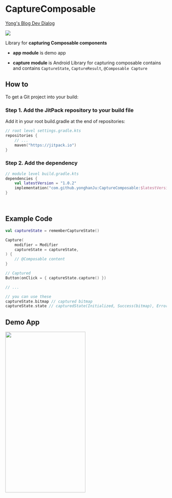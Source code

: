 # CaptureComposable

[Yong's Blog Dev Dialog]

[![](https://jitpack.io/v/yonghanJu/CaptureComposable.svg)](https://jitpack.io/#yonghanJu/CaptureComposable)

[Yong's Blog Dev Dialog]: https://yonghanju.github.io/android/2023/07/06/Compose%EB%A1%9C-%EC%A1%B8%ED%94%84%EB%A7%8C%EB%93%A4%EA%B8%B0(4).html

Library for __capturing Composable components__

- __app module__ is demo app

- __capture module__ is Android Library for capturing composable contains and contains `CaptureState`, `CaptureResult`, `@Composable Capture`


## How to
To get a Git project into your build:

### Step 1. Add the JitPack repository to your build file

Add it in your root build.gradle at the end of repositories:
```kotlin
// root level settings.gradle.kts
repositories {
    // ...
    maven("https://jitpack.io")
}
```

### Step 2. Add the dependency
```kotlin
// module level build.gradle.kts 
dependencies {
    val latestVersion = "1.0.2" 
    implementation("com.github.yonghanJu:CaptureComposable:$latestVersion")
}
```

<br>

## Example Code
```kotlin
val captureState = rememberCaptureState()

Capture(
    modifier = Modifier
    captureState = captureState,
) {
    // @Composable content
}

// Captured
Button(onClick = { captureState.capture() })

// ...

// you can use these
captureState.bitmap // captured bitmap
captureState.state // capturedState(Initialized, Success(bitmap), Error(e))
```

## Demo App
<img src="https://github.com/yonghanJu/CaptureComposable/assets/65655825/f80e253a-74de-4d11-af78-c6a9b4ac270c" width="250" height="500"/>

